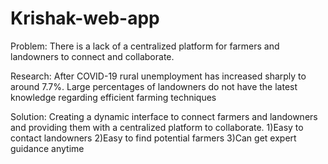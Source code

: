# Krishak-web-app
Problem:
There is a lack of a centralized platform for farmers and landowners to connect and collaborate.

Research:
After COVID-19 rural unemployment has increased sharply to around 7.7%.
Large percentages of landowners do not have the latest knowledge regarding efficient farming techniques

Solution:
Creating a dynamic interface to connect farmers and landowners and providing them with a centralized platform to collaborate.
1)Easy to contact landowners
2)Easy to find potential farmers
3)Can get expert guidance anytime
